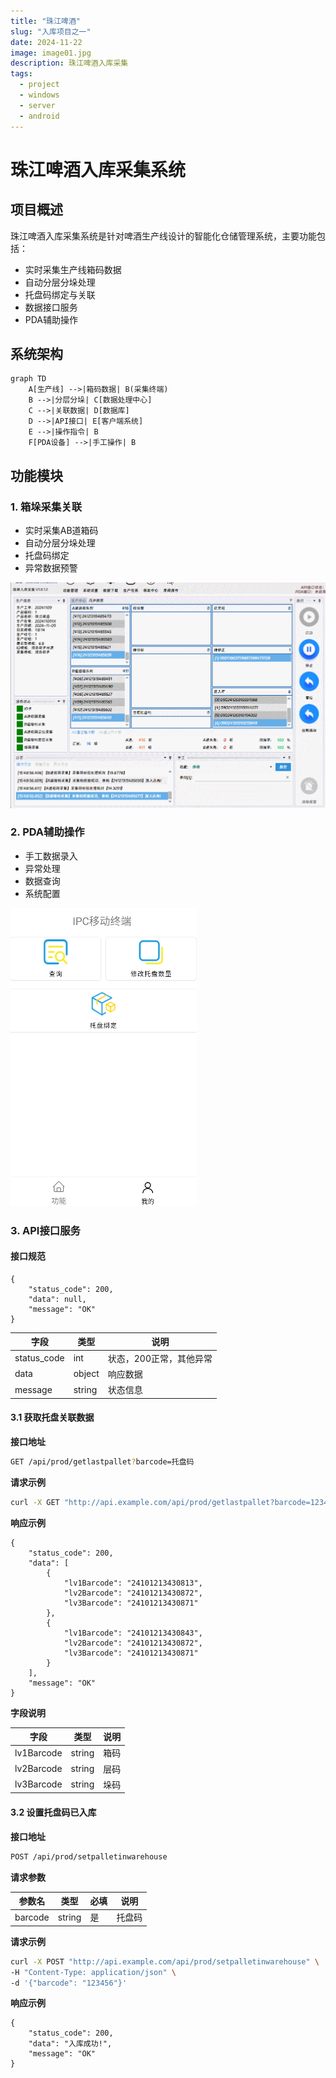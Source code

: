 ```yaml
---
title: "珠江啤酒"
slug: "入库项目之一"
date: 2024-11-22
image: image01.jpg
description: 珠江啤酒入库采集
tags:
  - project
  - windows
  - server
  - android
---
```


# 珠江啤酒入库采集系统

## 项目概述

珠江啤酒入库采集系统是针对啤酒生产线设计的智能化仓储管理系统，主要功能包括：

- 实时采集生产线箱码数据
- 自动分层分垛处理
- 托盘码绑定与关联
- 数据接口服务
- PDA辅助操作

## 系统架构

```mermaid
graph TD
    A[生产线] -->|箱码数据| B(采集终端)
    B -->|分层分垛| C[数据处理中心]
    C -->|关联数据| D[数据库]
    D -->|API接口| E[客户端系统]
    E -->|操作指令| B
    F[PDA设备] -->|手工操作| B
```

## 功能模块

### 1. 箱垛采集关联
- 实时采集AB道箱码
- 自动分层分垛处理
- 托盘码绑定
- 异常数据预警

![](image02.gif)

### 2. PDA辅助操作
- 手工数据录入
- 异常处理
- 数据查询
- 系统配置

![](image03.png)

### 3. API接口服务

#### 接口规范
```json5
{
    "status_code": 200,
    "data": null,
    "message": "OK"
}
```

| 字段          | 类型     | 说明            |
| ----------- | ------ | ------------- |
| status_code | int    | 状态，200正常，其他异常 |
| data        | object | 响应数据          |
| message     | string | 状态信息          |

#### 3.1 获取托盘关联数据

**接口地址**
```bash
GET /api/prod/getlastpallet?barcode=托盘码
```

**请求示例**
```bash
curl -X GET "http://api.example.com/api/prod/getlastpallet?barcode=123456"
```

**响应示例**
```json5
{
    "status_code": 200,
    "data": [
        {
            "lv1Barcode": "24101213430813",
            "lv2Barcode": "24101213430872",
            "lv3Barcode": "24101213430871"
        },
        {
            "lv1Barcode": "24101213430843",
            "lv2Barcode": "24101213430872",
            "lv3Barcode": "24101213430871"
        }
    ],
    "message": "OK"
}
```

**字段说明**

| 字段         | 类型     | 说明  |
| ---------- | ------ | --- |
| lv1Barcode | string | 箱码  |
| lv2Barcode | string | 层码  |
| lv3Barcode | string | 垛码  |

#### 3.2 设置托盘码已入库

**接口地址**
```bash
POST /api/prod/setpalletinwarehouse
```

**请求参数**

| 参数名     | 类型   | 必填 | 说明   |
| -------- | ---- | -- | ---- |
| barcode  | string | 是  | 托盘码 |

**请求示例**
```bash
curl -X POST "http://api.example.com/api/prod/setpalletinwarehouse" \
-H "Content-Type: application/json" \
-d '{"barcode": "123456"}'
```

**响应示例**
```json5
{
    "status_code": 200,
    "data": "入库成功!",
    "message": "OK"
}
```
